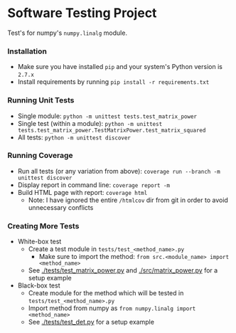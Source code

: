 # Software Testing Project

Test's for numpy's ``numpy.linalg`` module.

### Installation 
  - Make sure you have installed ``pip`` and your system's Python version is ``2.7.x``
  - Install requirements by running ``pip install -r requirements.txt``

### Running Unit Tests
  - Single module: ``python -m unittest tests.test_matrix_power``
  - Single test (within a module): ``python -m unittest tests.test_matrix_power.TestMatrixPower.test_matrix_squared``
  - All tests: ``python -m unittest discover``

### Running Coverage
  - Run all tests (or any variation from above): ``coverage run --branch -m unittest discover``
  - Display report in command line: ``coverage report -m``
  - Build HTML page with report: ``coverage html``
    - Note: I have ignored the entire ``/htmlcov`` dir from git in order to avoid unnecessary conflicts

### Creating More Tests
  - White-box test
    - Create a test module in ``tests/test_<method_name>.py``
      - Make sure to import the method: ``from src.<module_name> import <method_name>``
    - See [./tests/test_matrix_power.py](./tests/test_matrix_power.py) and [./src/matrix_power.py](./src/matrix_power.py) for a setup example
  - Black-box test
    - Create module for the method which will be tested in ``tests/test_<method_name>.py``
    - Import method from numpy as ``from numpy.linalg import <method_name>``
    - See [./tests/test_det.py](./tests/test_det.py) for a setup example
